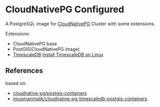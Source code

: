# CloudNativePG Configured

A PostgreSQL image for [CloudNativePG](https://cloudnative-pg.io/) Cluster
with some extensions.

Extensions:

- CloudNativePG base
- PostGIS(CloudNativePG image)
- [TimescaleDB](https://www.timescale.com/)
    [Install TimescaleDB on Linux](https://docs.timescale.com/self-hosted/latest/install/installation-linux/)

## References

based on:

- [cloudnative-pg/postgis-containers](https://github.com/cloudnative-pg/postgis-containers)
- [imusmanmalik/cloudnative-pg-timescaledb-postgis-containers](https://github.com/imusmanmalik/cloudnative-pg-timescaledb-postgis-containers)
